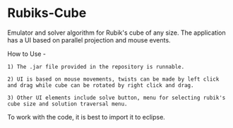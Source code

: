 # Rubiks-Cube
Emulator and solver algorithm for Rubik's cube of any size. The application has a UI based on parallel projection and mouse events.


How to Use -

	1) The .jar file provided in the repository is runnable.

	2) UI is based on mouse movements, twists can be made by left click and drag while cube can be rotated by right click and drag.

	3) Other UI elements include solve button, menu for selecting rubik's cube size and solution traversal menu.


To work with the code, it is best to import it to eclipse.
